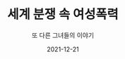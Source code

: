 ---
title: "세계 분쟁 속 여성폭력"
subtitle: "또 다른 그녀들의 이야기"
date: 2021-12-21
summary: 전쟁 중 엘어나는 여성폭력은 새로운 일이 아니다. 끊이지 않는 전쟁 속에서 여성의 몸이 바로 전쟁터였고 여성에 대한 강간은 '전쟁의무기'(rape as a weapon of war)로 사용되고 있다. 집단 강간, 강간 캠프, 성노예, 강제 매춘, 강제 임신과 불임 등 현대전쟁에서는 보다 조직적이고 전략적으로 여성폭력이 행해지고 있으며 무장세력과 군부, 민병대 등 모든 단위의 전쟁 세력이 이러한 여성폭력을 자행하고 있다.
weight: 1
image: https://wwm-r2.womenandwar.workers.dev/exhibition/(2)1층/상설,기획전시관/LHS_0770.jpg
layout: view01
resources:
- partial_layout: diagonal-2
  components: 
  - name: 상설관
    params:
      icon: photo
    src: https://wwm-r2.womenandwar.workers.dev/exhibition/(2)1층/상설,기획전시관/LHS_0770.jpg
    description: 오늘날 전쟁 속에서 고통 받고 있는 세계 여성들의 이야기가 다양한 사례와 사진을 통해 전시되어 있다. 벽면의 영상을 통해 현재 발생하고 있는 전쟁의 참화를 그대로 살펴 볼 수 있는 공간이다.
    target:
  - name: 상설관
    params:
      icon: photo
    src: https://wwm-r2.womenandwar.workers.dev/exhibition/(2)1층/상설,기획전시관/LHS_0776.jpg
    description: 2012년 3월 세계여성의날에 시작된 나비기금에 대한 이야기를 만날 수 있다. 일본군성노예제 피해자인 김복동, 길원옥 할머니와 같은 마음으로 콩고, 베트남 등 전시 성폭력 피해 여성들에게 희망을 전하는 나비기금을 기부할 수 있다.
    target:
- partial_layout: horizontal-4    
  components: 
    - name: 살던 마을에서 도망쳐 나오는 코소보 난민 여성들
      params:
        icon: photo
      src: https://wwm-r2.womenandwar.workers.dev/exhibition/ex-03/상설관/상설관1%20왼편/1-2.73503.jpg
      description: ©UN PHOTO/UNHCR/R.LeMoyne
      target: /items/ex-03/상설관/상설관1-왼편/1-2.73503
    - name: 1999년 코소보 내전 당시 인종청소로 죽임을 당한 희생자의 훼손된 시신 앞에서 울고 있는 여인
      params:
        icon: photo
      src: /exhibition/ex-03/section-01/s1-items1.png
      description: ©김재명
      target: 
    - name: 코소보 내전 당시 부비트랩(위장폭탄)에 다리를 잃은 13살 소녀
      params:
        icon: photo
      src: https://wwm-r2.womenandwar.workers.dev/exhibition/ex-03/상설관/상설관1%20왼편/1-9.31545.jpg
      description: ©UN PHOTO/UNHCR/H.J.Davies
      target: /items/ex-03/상설관/상설관1-왼편/1-9.31545
    - name: 코소보 내전 당시의 난민 행렬
      params:
        icon: photo
      src: https://wwm-r2.womenandwar.workers.dev/exhibition/ex-03/상설관/상설관1%20왼편/1-3.31544.jpg
      description: ©UN PHOTO/UNHCR/H.J.Davies
      target: /items/ex-03/상설관/상설관1-왼편/1-3.31544
- partial_layout: full-1
  components: 
    - name: "편리한 무기, 강간:강간과 인종청소"
      subname: 보스니아-헤르체코비나 내전
      params:
        icon: photo
      description: "'세계의 화약고'라 불리는 발칸반도에서 1992년부터 약 3년 반에 걸쳐 지속된 보스니아-헤르체고비나 내전은 강간이 '전쟁의 무기'로 사용된 대표적인 사례이다. 유고연방의 해체 과정에서 발생한 종족 간 분쟁에서 세르비아계 군인들은 '인종청소'와 '대량학살'의 수단으로 수많은 무슬림 여성들을 강간했다. 보스니아 내전 중 성폭력을 당한 여성들은 적게는 14,000명에 60,000명까지로 추산되고 있으며, 민간단체들의 보고에 따르면 35,000명 이상의 여성과 아이들이 감금된 수용소에서 매일 40명~50명의 남성들에게 강간을 당한 것으로 전해진다. 이 중에는 10세의 어린 소녀들도 있었다."
      target: 
- partial_layout: full-1
  components: 
    - name: "코소보"
      params:
        icon: photo
      description: "1995년 보스니아 내전은 일단락됐지만, 1998년 신유고연방으로부터 분리독립을 요구하는 알바니아계 코소보 주민과 세르비아 정부군 사이에 또다시 전쟁의 불꽃이 일었다. 일년이 안 되는 전쟁 기간이었지만 조직적인 인종청소와 집단 강간이 코소보 전역에서 자행됐다. 이미 보스니아 내전에서 일어난 끔찍한 강간범죄를 알고 있던 알바니아계 여성들은 더욱 두려움에 떨었고, 이 때문에 어린 딸들을 지저분하게하거나 늙어 보이도록 위장시키기도 했다. 코소보에서는 2000년 1월 동안에만 100명 이상이 강간으로 인해 임신되었고 그 실제 수치는 훨씬 높을 것으로 추정된다."
- partial_layout: horizontal-4    
  components: 
    - name: 1
      params:
        icon: interview
      description: "'아스팔트 도로에 여자를 눞히더니 모두가 보고 있는 앞에서 강간을 했습니다. 한 남자만 강간을 하고 다른 남자는 총을 들이대며 사람들에게 '조용, 조용히 해!'하고 소리쳤습니다. 우리는 차마 볼 수 없어 모두 시선을 돌렸습니다...'"
    - name: 2
      params:
        icon: interview
      description: "'가장 두려운 것은 바로 딸아이에 대한 것이었습니다. 전쟁 동안 딸이 강간당할지 모른다는 두려움으로 인해 몸무게가 18킬로그램이나 빠졌습니다.'"
    - name: 3
      params:
        icon: interview
      description: "정말 두려운 것은 죽는 게 아니었습니다. 강간이었습니다."
- partial_layout: full-1
  components: 
    - name: "현대전쟁에서는 군인이 되는 것보다 여성이 되는 것이 더 위험하다"
      params:
        icon: photo
      src:
      description: "'It is more dangerous to be a woman than to be a soldier in modern conflict'는 말은 이러한 비극적 현실을 잘 드러낸다. 그러나 세계 각지의 전쟁 속에서 많은 여성과 소녀들이 겪고 있는 피해의 수치나 정도는 명확하게 보고되지 않고 있으며 우리의 관심 안으로 들어오지 못하고 있다. 가해자는 처벌받지 않고 여성들은 성폭력이 일으키는 끔찍한 후유증과 사회적 고립, 이어지는 또 다른 위험으로 내몰리고 있다. 전쟁터에서 들려오는 그녀들의 이야기는 일본군'위안부'피해자들의 목소리와 함께 바로 오늘의 역사로 계속되고 있다."
      target:
- partial_layout: horizontal-4    
  components: 
    - name: 콩고 소년병
      params:
        icon: photo
      src: /exhibition/ex-03/section-01/s1-items2.png
      description: ©Amnesty International
      target: /items/ex-03/상설관/상설관1-왼편/1-2.73503
    - name:
      params:
        icon: photo
      src: /exhibition/ex-03/section-01/s1-items3.png
      description:
      target: 
    - name: 팔에 난 상처를 보여주는 12살 소년병
      params:
        icon: photo
      src: /exhibition/ex-03/section-01/s1-items4.png
      description: ©Amnesty International
      target: /items/ex-03/상설관/상설관1-왼편/1-9.31545
    - name: 우간다 소년병의 그림
      params:
        icon: photo
      src: /exhibition/ex-03/section-01/s1-items5.png
      description: ©Amnesty International
      target: /items/ex-03/상설관/상설관1-왼편/1-3.31544
- partial_layout: full-1
  components: 
    - name: "총을 든 소녀: 소녀병 그리고 성노예"
      params:
        icon: photo
      src:
      description: "오늘날 무력 분쟁에서 이루어지는 가장 끔찍한 경향 중 한 가지는 아이들을 전쟁 속으로 끌어들이고 있다는 것이다. 
      한 통계에 따르면 전세계적으로 30만 명 이상의 어린이들이 '소년/소녀병'이 되어 전투원이나 무기 운반명, 스파이 혹은 성노예로 이용되고 있다. 
      국제법에서는 18세 미만 미성년의 전쟁 참가를 금지하고 있지만 우간다에서는 8세의 소년병이 보고되었고 시에라리온, 소말리아, 수단, 아프가니스탄, 콩고 등 1998년 이래로 최소한 36개가 넘는 국가에서 아이들이 전쟁터로 내몰렸다. 
      특히 전투원이 되는 아이들 중 약 40%가 소녀병으로 추정되고 있다. 
      소녀들은 총을 들고 전투에 참여하는 것은 물론 성노예가 되어 군인들에게 지속적인 강간을 당하거나 성매매 조직에 넘겨지기도 한다. "
      target: 
- partial_layout: diagonal-1-left
  components: 
  - name: 그레이스 아칼로(Grace Akallo)의 이야기
    params:
      icon: photo
    src: https://wwm-r2.womenandwar.workers.dev/exhibition/ex-03/상설관/상설관1%20왼편/1-13.그레이스%20아칼로213713.jpg
    description: 그레이스 아칼로(Grace Akallo)는 극적으로 탈출한 뒤 대학에 진학했고 국제사회에 이 문제를 알리기 위해 증언하고 호소하는 활동을 하고 있다. 
    target: items/ex-03/상설관/상설관1+왼편/1-13.그레이스+아칼로213713.jpg
- partial_layout: full-1
  components: 
    - name:
      params:
        icon: photo
      description: "저는 마을에서 처음으로 대학생이 되겠다는 부푼 꿈을 가졌습니다. 1996년 10월 9일, 학교 기숙사에 있던 어느 날 저의 꿈은 깨져버리고 말았습니다. '신의 저항군(the Loard's Resistance Army, 우간다 반군조직)'이 기숙사에 쳐들어와 나와 다른 여학생드을 납치했습니다. 겁에 질린 제 몸은 소변으로 젖어 들었습니다...

      우간다 북부의 숲 속에서 한 달 넘게 끌려 다니는 동안 많은 아이들이 막대기와 도끼, 총검으로 살해당한 채 버려졌습니다. 수단에 도착했을 때 저에게는 AK47 소총이 쥐어졌고 몇 차례에 걸쳐 전쟁에 투입됐어요. 군인들에게 셀 수 없이 강간을 당했고, 다른 소녀들을 죽이라는 명령도 받았습니다. 6개월 만에 수단 반군들이 공격한 틈을 타 정말 운 좋게 탈출할 수 있었습니다. 2주 동안 아무것도 먹지 못한 채 숲 속을 도망쳐 다니다가 간신히 구조됐습니다."                         
---